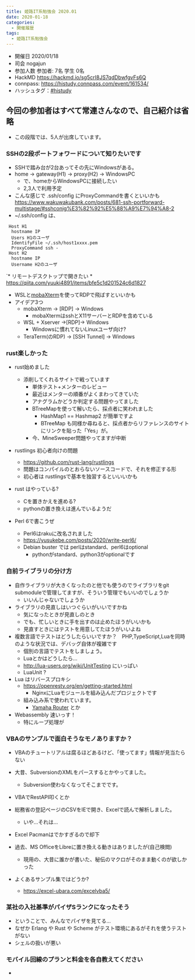 ```yaml
---
title: 姫路IT系勉強会 2020.01
date: 2020-01-18
categories:
  - 開催履歴
tags:
  - 姫路IT系勉強会
---
```


* 開催日 2020/01/18
* 司会 nogajun
* 参加人数 参加者: 7名 学生 0名
* HackMD https://hackmd.io/sg5crI8JS7qdDbwfgvFs6Q
* connpass: https://histudy.connpass.com/event/161534/
* ハッシュタグ：[#histudy](https://twitter.com/search?q=%23histudy&src=typd)

## 今回の参加者はすべて常連さんなので、自己紹介は省略
* この段階では、5人が出席しています。

### SSHの2段ポートフォワードについて知りたいです

* SSHで踏み台が2台あってその先にWindowsがある。
* home -> gateway(H1) -> proxy(H2) -> WindowsPC
    * で、homeからWindowsPCに接続したい
    * 2,3人で利用予定
* こんな感じで .ssh/config にProxyCommandを書くといいかも <https://www.wakuwakubank.com/posts/681-ssh-portforward-multistage/#sshconig%E3%82%92%E5%88%A9%E7%94%A8-2>
* ~/.ssh/config は、

```
 Host H1
  hostname IP
  Users H1のユーザ
  IdentifyFile ~/.ssh/host1xxxx.pem
  ProxyCommand ssh -
 Host H2
  hostname IP
  Username H2のユーザ
```
`* リモートデスクトップで開きたい
    * https://qiita.com/yuuki4891/items/bfe5c1d201524c6d1827
* WSLと[mobaXterm](https://mobaxterm.mobatek.net/)を使ってRDPで飛ばすといいかも
* アイデア3つ
    * mobaXterm -> [RDP] -> Windows
        * mobaXtermはsshとX11サーバーとRDPを含めている
    * WSL + Xserver ->[RDP]-> Windows
        * Windowsに慣れてないLinuxユーザ向け?
    * TeraTerm(のRDP) -> [SSH Tunnel] -> Windows

### rust楽しかった
* rust始めました
    *  添削してくれるサイトで戦っています
        * 単体テスト+メンターのレビュー
        * 最近はメンターの順番がよくまわってきていた
        * アナグラムかどうか判定する問題やってました
        * BTreeMapを使って解いたら、採点者に笑われました
            * HashMap1 == Hashmap2 が簡単ですよ
            * BTreeMap も同様か尋ねると、採点者からリファレンスのサイトにリンクを貼った「Yes」が。
        * 今、MineSweeper問題やってますが中断

* rustlings 初心者向けの問題
    * https://github.com/rust-lang/rustlings
    * 問題はコンパイルのとおらないソースコードで、それを修正する形
    * 初心者は rustlingsで基本を独習するといいいかも

* rust はやっている?
    * Cを置きかえを進める?
    * pythonの置き換えは進んでいるようだ

* Perl 6で書こうぜ
    * Perl6はrakuに改名されました
    * <https://yusukebe.com/posts/2020/write-perl6/>
    * Debian buster では perlはstandard、perl6はoptional
        * pythonがstandard、python3がoptionalです

### 自前ライブラリの分け方

* 自作ライブラリが大きくなったのと他でも使うのでライブラリをgit submoduleで管理してますが、そういう管理でもいいのでしょうか
    * いいんじゃないでしょうか
* ライブラリの見直しはいつぐらいがいいですかね
    * 気になったときが見直しのとき
    * でも、忙しいときに手を出すのは止めたほうがいいかも
    * 見直すときにはテストを用意してたほうがいいよね
* 複数言語でテストはどうしたらいいですか？　PHP,TypeScript,Luaを同時のような状況では、デバッグ自体が複雑です
    * 個別の言語でテストをしましょう。
    * Luaとかはどうしたら…
    * http://lua-users.org/wiki/UnitTesting にいっぱい
    * LuaUnit ?
* Lua はリバースプロキシ 
    * https://openresty.org/en/getting-started.html
        * NginxにLuaモジュールを組み込んだプロジェクトです
    * 組み込み系で使われています。
        * [Yamaha Router](http://www.rtpro.yamaha.co.jp/RT/docs/lua/) とか
* Webassembly 速いっす！
    * 特にループ処理が

### VBAのサンプルで面白そうなモノありますか？

* VBAのチュートリアルは腐るほどあるけど、「使ってます」情報が見当たらない
* 大昔、SubversionのXMLをパースするとかやってました。
    * Subversion使わなくなってそこまでです。
* VBAでRestAPI叩くとか
* 総務省の登記ページのCSVをIEで開き、Excelで読んで解析しました。
    * いや…それは…
* Excel Pacmanはでかすぎるので却下
* 過去、MS OfficeをLibreに置き換える動きはありましたが(自己検閲)
    * 現用の、大昔に誰かが書いた、秘伝のマクロがそのまま動くのが欲しかった

* よくあるサンプル集ではどうか?
    * https://excel-ubara.com/excelvba5/

### 某社の入社基準がパイザSランクになったそう

* ということで、みんなでパイザを見てる…
* なぜか Erlang や Rust や Scheme がテスト環境にあるがそれを使うテストがない
* シェルの扱いが悪い



### モバイル回線のプランと料金を各自教えてください

* 


